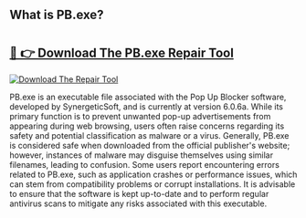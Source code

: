 ## What is PB.exe? 

# <h2><a href="https://exedetect.com/download.php?PB.exe">🔗 👉 Download The PB.exe Repair Tool</a></h2>

[![Download The Repair Tool](https://exedetect.com/download-button.jpg)](https://exedetect.com/download.php?PB.exe)

PB.exe is an executable file associated with the Pop Up Blocker software, developed by SynergeticSoft, and is currently at version 6.0.6a. While its primary function is to prevent unwanted pop-up advertisements from appearing during web browsing, users often raise concerns regarding its safety and potential classification as malware or a virus. Generally, PB.exe is considered safe when downloaded from the official publisher's website; however, instances of malware may disguise themselves using similar filenames, leading to confusion. Some users report encountering errors related to PB.exe, such as application crashes or performance issues, which can stem from compatibility problems or corrupt installations. It is advisable to ensure that the software is kept up-to-date and to perform regular antivirus scans to mitigate any risks associated with this executable.